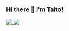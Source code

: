 ### Hi there 👋 I'm Taito!
<a href="#">
  <img align="top" src="https://github-readme-stats.vercel.app/api?username=Taito-Code&hide=stars&count_private=true&show_icons=true&theme=chartreuse-dark" />
</a>
<a href="#">
  <img align="top" src="https://github-readme-stats.vercel.app/api/top-langs/?username=Taito-Code&layout=compact&langs_count=10&theme=chartreuse-dark " />
</a>

